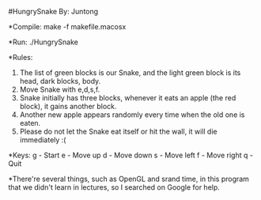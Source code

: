 #HungrySnake By: Juntong

*Compile:
make -f makefile.macosx

*Run:
./HungrySnake

*Rules:
1. The list of green blocks is our Snake, and the light green block is its head, dark blocks, body. 
2. Move Snake with e,d,s,f. 
3. Snake initially has three blocks, whenever it eats an apple (the red block), it gains another block. 
4. Another new apple appears randomly every time when the old one is eaten. 
5. Please do not let the Snake eat itself or hit the wall, it will die immediately :( 

*Keys:
g - Start
e - Move up
d - Move down
s - Move left
f - Move right
q - Quit

*There're several things, such as OpenGL and srand time, in this program that we didn't learn in lectures, so I searched on Google for help.
